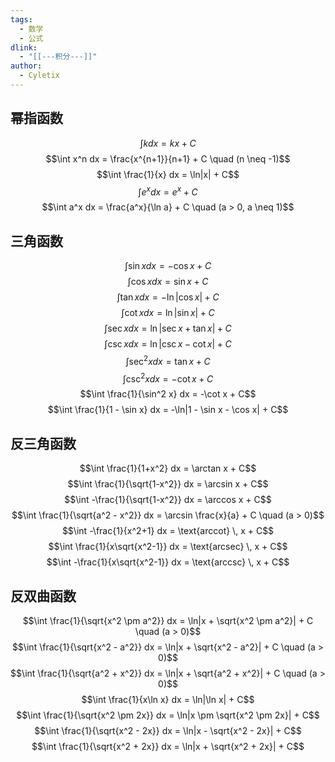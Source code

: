 ```yaml
---
tags:
  - 数学
  - 公式
dlink:
  - "[[---积分---]]"
author:
  - Cyletix
---
```

## 幂指函数
$$\int k dx = kx + C$$
$$\int x^n dx = \frac{x^{n+1}}{n+1} + C \quad (n \neq -1)$$$$\int \frac{1}{x} dx = \ln|x| + C$$
$$\int e^x dx = e^x + C$$
$$\int a^x dx = \frac{a^x}{\ln a} + C \quad (a > 0, a \neq 1)$$
## 三角函数
$$\int \sin x dx = -\cos x + C$$
$$\int \cos x dx = \sin x + C$$
$$\int \tan x dx = -\ln|\cos x| + C$$
$$\int \cot x dx = \ln|\sin x| + C$$
$$\int \sec x dx = \ln|\sec x + \tan x| + C$$
$$\int \csc x dx = \ln|\csc x - \cot x| + C$$
$$\int \sec^2 x dx = \tan x + C$$
$$\int \csc^2 x dx = -\cot x + C$$ 
$$\int \frac{1}{\sin^2 x} dx = -\cot x + C$$
$$\int \frac{1}{1 - \sin x} dx = -\ln|1 - \sin x - \cos x| + C$$
## 反三角函数
$$\int \frac{1}{1+x^2} dx = \arctan x + C$$
$$\int \frac{1}{\sqrt{1-x^2}} dx = \arcsin x + C$$
$$\int -\frac{1}{\sqrt{1-x^2}} dx = \arccos x + C$$
$$\int \frac{1}{\sqrt{a^2 - x^2}} dx = \arcsin \frac{x}{a} + C \quad (a > 0)$$
$$\int -\frac{1}{x^2+1} dx = \text{arccot} \, x + C$$
$$\int \frac{1}{x\sqrt{x^2-1}} dx = \text{arcsec} \, x + C$$
$$\int -\frac{1}{x\sqrt{x^2-1}} dx = \text{arccsc} \, x + C$$
## 反双曲函数
$$\int \frac{1}{\sqrt{x^2 \pm a^2}} dx = \ln|x + \sqrt{x^2 \pm a^2}| + C \quad (a > 0)$$
$$\int \frac{1}{\sqrt{x^2 - a^2}} dx = \ln|x + \sqrt{x^2 - a^2}| + C \quad (a > 0)$$
$$\int \frac{1}{\sqrt{a^2 + x^2}} dx = \ln|x + \sqrt{a^2 + x^2}| + C \quad (a > 0)$$
$$\int \frac{1}{x\ln x} dx = \ln|\ln x| + C$$
$$\int \frac{1}{\sqrt{x^2 \pm 2x}} dx = \ln|x \pm \sqrt{x^2 \pm 2x}| + C$$
$$\int \frac{1}{\sqrt{x^2 - 2x}} dx = \ln|x - \sqrt{x^2 - 2x}| + C$$
$$\int \frac{1}{\sqrt{x^2 + 2x}} dx = \ln|x + \sqrt{x^2 + 2x}| + C$$
